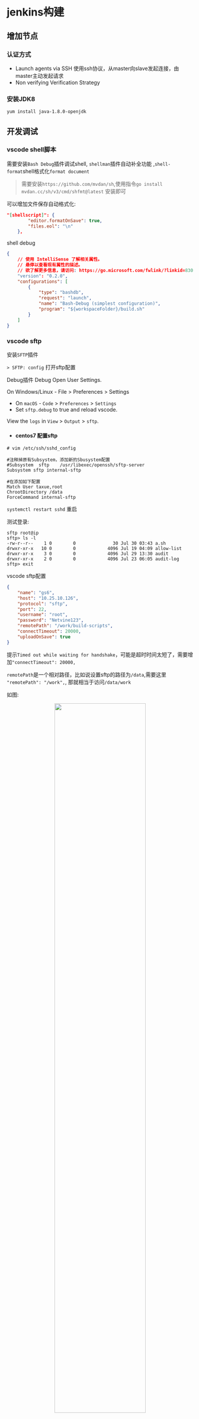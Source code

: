 # jenkins构建
## 增加节点
### 认证方式
- Launch agents via SSH 使用ssh协议，从master向slave发起连接，由master主动发起请求
- Non verifying Verification Strategy 

### 安装JDK8

```shell
yum install java-1.8.0-openjdk
```

## 开发调试
### vscode shell脚本
需要安装`Bash Debug`插件调试shell, `shellman`插件自动补全功能 ,`shell-format`shell格式化`format document`  

> 需要安装`https://github.com/mvdan/sh`,使用指令`go install mvdan.cc/sh/v3/cmd/shfmt@latest` 安装即可  

可以增加文件保存自动格式化:
```json
"[shellscript]": {
        "editor.formatOnSave": true,
        "files.eol": "\n"
    },
```

shell debug
```json
{
    // 使用 IntelliSense 了解相关属性。 
    // 悬停以查看现有属性的描述。
    // 欲了解更多信息，请访问: https://go.microsoft.com/fwlink/?linkid=830387
    "version": "0.2.0",
    "configurations": [
        {
            "type": "bashdb",
            "request": "launch",
            "name": "Bash-Debug (simplest configuration)",
            "program": "${workspaceFolder}/build.sh"
        }
    ]
}
```

### vscode sftp
安装`SFTP`插件

`> SFTP: config` 打开sftp配置  


Debug插件
Debug
    Open User Settings.

On Windows/Linux - File > Preferences > Settings
- On `macOS` - `Code` > `Preferences` > `Settings`
- Set `sftp.debug` to true and reload vscode.

View the `logs` in `View` > `Output` > `sftp`.


- #### centos7 配置sftp 

```
# vim /etc/ssh/sshd_config

#注释掉原有Subsystem，添加新的Sbusystem配置
#Subsystem  sftp    /usr/libexec/openssh/sftp-server                 
Subsystem sftp internal-sftp

#在添加如下配置
Match User taxue,root
ChrootDirectory /data
ForceCommand internal-sftp
```

`systemctl restart sshd` 重启

测试登录:
```
sftp root@ip
sftp> ls -l
-rw-r--r--    1 0        0              30 Jul 30 03:43 a.sh
drwxr-xr-x   10 0        0            4096 Jul 19 04:09 allow-list
drwxr-xr-x    3 0        0            4096 Jul 29 13:30 audit
drwxr-xr-x    2 0        0            4096 Jul 23 06:05 audit-log
sftp> exit
```

vscode sftp配置
```json
{
    "name": "gs6",
    "host": "10.25.10.126",
    "protocol": "sftp",
    "port": 22,
    "username": "root",
    "password": "Netvine123",
    "remotePath": "/work/build-scripts",
    "connectTimeout": 20000,
    "uploadOnSave": true
}
```

提示`Timed out while waiting for handshake`，可能是超时时间太短了，需要增加`"connectTimeout": 20000,`  

`remotePath`是一个相对路径，比如说设置sftp的路径为`/data`,需要这里` "remotePath": "/work",`, 那就相当于访问`/data/work`  


如图:  
<div align=center>
<img src="../resources/images/ftp-config.png" width="70%"></img>
</div>

### 指令提示补全
```shell
yum install -y bash-completion
```

### 升级git
```shell
wget https://www.kernel.org/pub/software/scm/git/git-2.14.0.tar.gz --no-check-certificate
tar -zxvf git-2.14.0.tar.gz
```

安装
```shell
cd git-2.14.0
./configure --prefix=/usr/local/git all
make -j4 && make install

# 配置环境变量
ln -s /usr/local/git/bin/git /usr/bin/git
```

### shell脚本之间引用
可以通过`source`、`.filename`指令引入。但是需要确定被引入的脚本**具备可执行权限**`chmod +x`  

### npm安装
```shell
yum install nodejs npm 
```

但是需要安装指定版本`yum remove nodejs npm`
```shell
node --version
v12.22.12

npm --version
6.14.16
```

安装指定版本
```shell
curl -sL https://rpm.nodesource.com/setup_12.x | sudo bash -
sudo yum install –y nodejs npm 
node –version  # node v12.22.12 , npm 6.14.16
```

## jenkins任务构建
### 参数
多选参数，需要安装`Extended Choice Parameter` 插件
<div align=center>
<img src="../resources/images/jenkins-params.jpg" width="70%"></img>
</div>

这里分隔符使用空格，方便把参数传递给脚本

### gitlab-token

<div align=center>
<img src="../resources/images/jenkins-gitlab-token.png" width="70%"></img>
</div>

### 

## bash 
### 引用脚本
`build.sh`通过相对路径引用其他脚本文件
```shell
source config/config.sh
source git/git_utils.sh
source build/build_soft.sh
```


通过jenkins调用时
```shell
bash /path/to/build.sh
```

> 提示错误找不到`/config/config.sh`, 因为运行的根目录不在`build.sh`根目录，所以会提示错误。  

修改为:
```shell
source $(dirname "$0")/config/config.sh
source $(dirname "$0")/git/git_utils.sh
source $(dirname "$0")/build/build_soft.sh
```

`$(dirname "$0")` 运行的根目录。

但是还存在另一个问题,如果其他脚本再引用`config/config.sh`,如何引用,`config`文件夹在`build`之外，按照常理应该为`source ./../config/config.sh`
```shell
source $(dirname "$0")/../config/config.sh
```

目录结构如下:
```shell
build-scripts/
├── build
│   └── build_soft.sh
├── build.sh
├── config
│   └── config.sh
├── git
│   └── git_utils.sh
└── README.md
```

但是还是找不到。因为目前是`build.sh`引用的`source $(dirname "$0")/build/build_soft.sh`, 相当于把`build_soft.sh`脚本内容放到`build.sh`,还需要改为`source $(dirname "$0")/config/config.sh`  

> `source` `.` 相当于把其他脚本文件内容直接放到引用脚本内。所以工具类都不要引用脚本文件，全由`调用脚本`引用。  




















